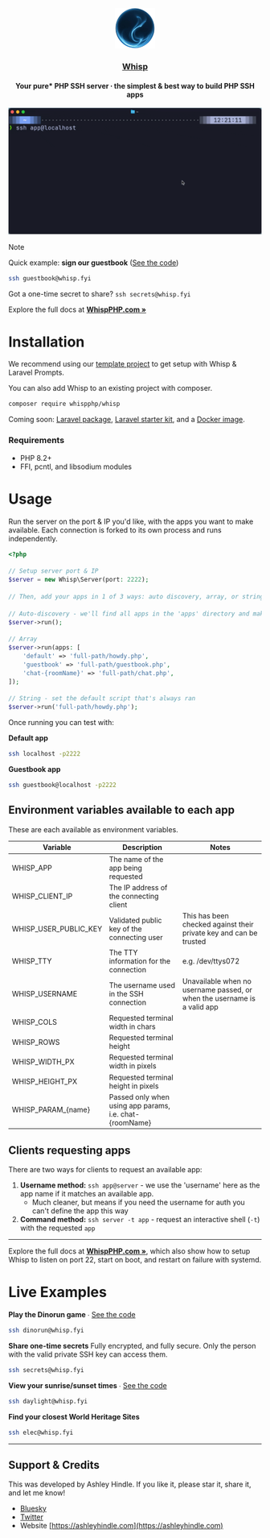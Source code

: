 <p align="center">
  <img width="80" height="80" src="logo.png"/>
  <h3 align="center"><a href="https://whispphp.com">Whisp</a></h3>
  <h4 align="center">Your pure* PHP SSH server ∙ the simplest & best way to build PHP SSH apps</h4>
</p>

![](terminal-example.gif)

> [!NOTE]
> Quick example: **sign our guestbook** ([See the code](https://github.com/WhispPHP/whisp.fyi/tree/main/apps))
> ```bash
> ssh guestbook@whisp.fyi
> ```
> Got a one-time secret to share? `ssh secrets@whisp.fyi`

Explore the full docs at **[WhispPHP.com »](https://whispphp.com)**

# Installation

We recommend using our [template project](https://github.com/whispphp/template-project) to get setup with Whisp & Laravel Prompts.

You can also add Whisp to an existing project with composer.

```bash
composer require whispphp/whisp
```

Coming soon: [Laravel package](https://github.com/whispphp/whisp-laravel), [Laravel starter kit](https://github.com/whispphp/laravel-starter-kit), and a [Docker image](https://github.com/WhispPHP/docker-image).

### Requirements
- PHP 8.2+
- FFI, pcntl, and libsodium modules

# Usage

Run the server on the port & IP you'd like, with the apps you want to make available. Each connection is forked to its own process and runs independently.

```php
<?php

// Setup server port & IP
$server = new Whisp\Server(port: 2222);

// Then, add your apps in 1 of 3 ways: auto discovery, array, or string

// Auto-discovery - we'll find all apps in the 'apps' directory and make them available
$server->run();

// Array
$server->run(apps: [
    'default' => 'full-path/howdy.php',
    'guestbook' => 'full-path/guestbook.php',
    'chat-{roomName}' => 'full-path/chat.php',
]);

// String - set the default script that's always ran
$server->run('full-path/howdy.php');
```

Once running you can test with:

**Default app**
```bash
ssh localhost -p2222
```

**Guestbook app**
```bash
ssh guestbook@localhost -p2222
```

## Environment variables available to each app
These are each available as environment variables.

| Variable | Description | Notes |
|----------|-------------|------|
| WHISP_APP | The name of the app being requested | |
| WHISP_CLIENT_IP | The IP address of the connecting client | |
| WHISP_USER_PUBLIC_KEY | Validated public key of the connecting user | This has been checked against their private key and can be trusted |
| WHISP_TTY | The TTY information for the connection | e.g. /dev/ttys072 |
| WHISP_USERNAME | The username used in the SSH connection | Unavailable when no username passed, or when the username is a valid app |
| WHISP_COLS | Requested terminal width in chars | |
| WHISP_ROWS | Requested terminal height | |
| WHISP_WIDTH_PX | Requested terminal width in pixels | |
| WHISP_HEIGHT_PX | Requested terminal height in pixels | |
| WHISP_PARAM_{name} | Passed only when using app params, i.e. chat-{roomName} | |


## Clients requesting apps
There are two ways for clients to request an available app:
1. **Username method:** `ssh app@server` - we use the 'username' here as the app name if it matches an available app.
    - Much cleaner, but means if you need the username for auth you can't define the app this way
2. **Command method:** `ssh server -t app` - request an interactive shell (`-t`) with the requested `app`


---

Explore the full docs at **[WhispPHP.com »](https://whispphp.com)**, which also show how to setup Whisp to listen on port 22, start on boot, and restart on failure with systemd.

# Live Examples

**Play the Dinorun game** ∙ [See the code](https://github.com/WhispPHP/whisp.fyi/blob/main/apps/dinorun.php)
```bash
ssh dinorun@whisp.fyi
```

**Share one-time secrets**
Fully encrypted, and fully secure. Only the person with the valid private SSH key can access them.
```bash
ssh secrets@whisp.fyi
```

**View your sunrise/sunset times** ∙ [See the code](https://github.com/WhispPHP/whisp.fyi/blob/main/apps/daylight.php)
```bash
ssh daylight@whisp.fyi
```

**Find your closest World Heritage Sites**
```bash
ssh elec@whisp.fyi
```

---

## Support & Credits

This was developed by Ashley Hindle. If you like it, please star it, share it, and let me know!

- [Bluesky](https://bsky.app/profile/ashleyhindle.com)
- [Twitter](https://twitter.com/ashleyhindle)
- Website [https://ashleyhindle.com](https://ashleyhindle.com)
